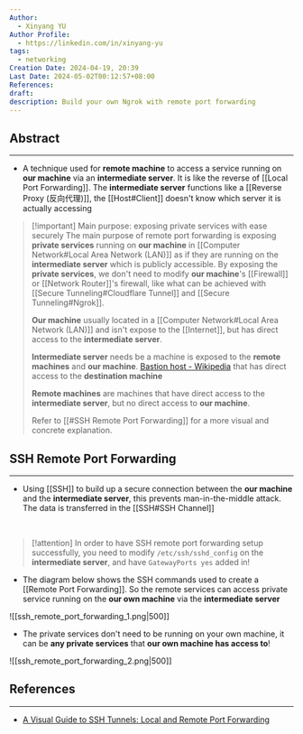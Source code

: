 ```yaml
---
Author:
  - Xinyang YU
Author Profile:
  - https://linkedin.com/in/xinyang-yu
tags:
  - networking
Creation Date: 2024-04-19, 20:39
Last Date: 2024-05-02T00:12:57+08:00
References: 
draft: 
description: Build your own Ngrok with remote port forwarding
---
```

## Abstract
---
- A technique used for **remote machine** to access a service running on **our machine** via an **intermediate server**. It is like the reverse of [[Local Port Forwarding]]. The **intermediate server** functions like a [[Reverse Proxy (反向代理)]], the [[Host#Client]] doesn't know which server it is actually accessing


>[!important] Main purpose: exposing private services with ease securely
> The main purpose of remote port forwarding is exposing **private services** running on **our machine** in [[Computer Network#Local Area Network (LAN)]] as if they are running on the **intermediate server** which is publicly accessible. By exposing the **private services**, we don't need to modify **our machine**'s [[Firewall]] or [[Network Router]]'s firewall, like what can be achieved with [[Secure Tunneling#Cloudflare Tunnel]] and [[Secure Tunneling#Ngrok]].
> 
> **Our machine** usually located in a [[Computer Network#Local Area Network (LAN)]] and isn't expose to the [[Internet]], but has direct access to the **intermediate server**.
> 
> **Intermediate server** needs be a machine is exposed to the **remote machines** and **our machine**. [Bastion host - Wikipedia](https://en.wikipedia.org/wiki/Bastion_host) that has direct access to the **destination machine**
> 
> **Remote machines** are machines that have direct access to the **intermediate server**, but no direct access to **our machine**.
> 
> Refer to [[#SSH Remote Port Forwarding]] for a more visual and concrete explanation.



## SSH Remote Port Forwarding
---
- Using [[SSH]] to build up a secure connection between the **our machine** and the **intermediate server**, this prevents man-in-the-middle attack. The data is transferred in the [[SSH#SSH Channel]]
</br>

>[!attention]
> In order to have SSH remote port forwarding setup successfully, you need to modify `/etc/ssh/sshd_config` on the **intermediate server**, and have `GatewayPorts yes` added in!

- The diagram below shows the SSH commands used to create a [[Remote Port Forwarding]]. So the remote services can access private service running on the **our own machine** via the **intermediate server**

![[ssh_remote_port_forwarding_1.png|500]]


- The private services don't need to be running on your own machine, it can be **any private services** that **our own machine has access to**!

![[ssh_remote_port_forwarding_2.png|500]]




## References
---
- [A Visual Guide to SSH Tunnels: Local and Remote Port Forwarding](https://iximiuz.com/en/posts/ssh-tunnels/)